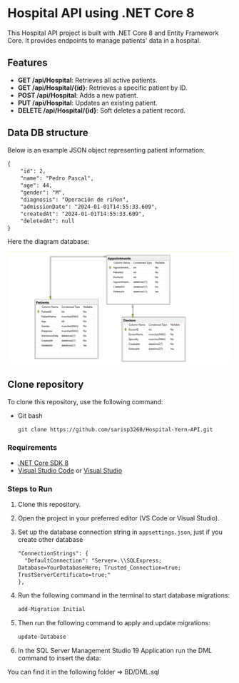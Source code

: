 # Hospital API using .NET Core 8

This Hospital API project is built with .NET Core 8 and Entity Framework Core. It provides endpoints to manage patients' data in a hospital.

## Features

- **GET /api/Hospital**: Retrieves all active patients.
- **GET /api/Hospital/{id}**: Retrieves a specific patient by ID.
- **POST /api/Hospital**: Adds a new patient.
- **PUT /api/Hospital**: Updates an existing patient.
- **DELETE /api/Hospital/{id}**: Soft deletes a patient record.

## Data DB structure

Below is an example JSON object representing patient information:

```
{
    "id": 2,
    "name": "Pedro Pascal",
    "age": 44,
    "gender": "M",
    "diagnosis": "Operación de riñon",
    "admissionDate": "2024-01-01T14:55:33.609",
    "createdAt": "2024-01-01T14:55:33.609",
    "deletedAt": null
}
```

Here the diagram database:

![Image Description](https://github.com/sarisp3260/Hospital-Yern-API/blob/main/DB/Diagrama.PNG?raw=true)

## Clone repository
To clone this repository, use the following command:

- Git bash
  
	```git
	git clone https://github.com/sarisp3260/Hospital-Yern-API.git

### Requirements

- [.NET Core SDK 8](https://dotnet.microsoft.com/es-es/download/dotnet/8.0)
- [Visual Studio Code](https://code.visualstudio.com/) or [Visual Studio](https://visualstudio.microsoft.com/)

### Steps to Run

1. Clone this repository.
2. Open the project in your preferred editor (VS Code or Visual Studio).
3. Set up the database connection string in `appsettings.json`, just if you create other database
	
	```
 	"ConnectionStrings": {
	  "DefaultConnection": "Server=.\\SQLExpress; Database=YourDatabaseHere; Trusted_Connection=true; TrustServerCertificate=true;"
	},
 	```

5. Run the following command in the terminal to start database migrations:

   ```bash
   add-Migration Initial

6. Then run the following command to apply and update migrations:
   
   ```bash
   update-Database

7. In the SQL Server Management Studio 19 Application run the DML command to insert the data:

You can find it in the following folder
=> BD/DML.sql